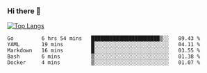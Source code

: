 ### Hi there 👋

<!--
**3Xpl0it3r/3Xpl0it3r** is a ✨ _special_ ✨ repository because its `README.md` (this file) appears on your GitHub profile.

Here are some ideas to get you started:

- 🔭 I’m currently working on ...
- 🌱 I’m currently learning ...
- 👯 I’m looking to collaborate on ...
- 🤔 I’m looking for help with ...
- 💬 Ask me about ...
- 📫 How to reach me: ...
- 😄 Pronouns: ...
- ⚡ Fun fact: ...
-->


[![Top Langs](https://github-readme-stats.vercel.app/api/top-langs/?username=3Xpl0it3r&layout=compact)](https://github.com/3Xpl0it3r/3Xpl0it3r)

<!--START_SECTION:waka-->
```text
Go         6 hrs 54 mins   ██████████████████████▒░░   89.43 % 
YAML       19 mins         █░░░░░░░░░░░░░░░░░░░░░░░░   04.11 % 
Markdown   16 mins         █░░░░░░░░░░░░░░░░░░░░░░░░   03.55 % 
Bash       6 mins          ▒░░░░░░░░░░░░░░░░░░░░░░░░   01.38 % 
Docker     4 mins          ▒░░░░░░░░░░░░░░░░░░░░░░░░   01.07 % 
```
<!--END_SECTION:waka-->
